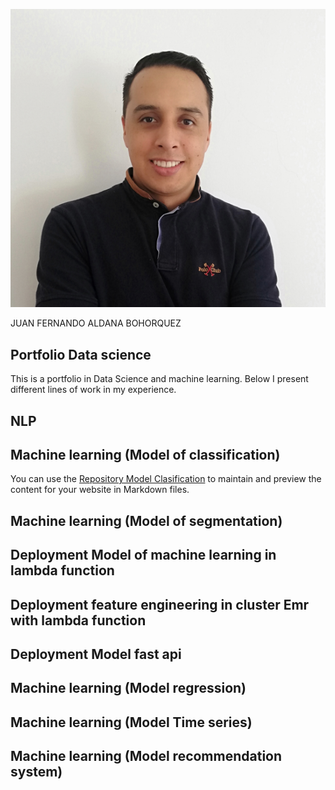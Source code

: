 
![profile images](docs/assets/foto2.PNG)

JUAN FERNANDO ALDANA BOHORQUEZ

## Portfolio Data science


This is a portfolio in Data Science and machine learning.
Below I present different lines of work in my experience.

## NLP

## Machine learning (Model of classification)



You can use the [Repository Model Clasification](https://github.com/jufaldanabo/model-clasification) to maintain and preview the content for your website in Markdown files.

## Machine learning (Model of segmentation)

## Deployment Model of machine learning in lambda function

## Deployment feature engineering in cluster Emr with lambda function

## Deployment Model fast api

## Machine learning (Model regression)

## Machine learning (Model Time series)

## Machine learning (Model recommendation system)


